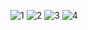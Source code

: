 ![1](https://user-images.githubusercontent.com/20022996/72202920-eb726600-345c-11ea-805f-d92e8b6b2881.png)
![2](https://user-images.githubusercontent.com/20022996/72202921-eb726600-345c-11ea-9f0e-5c1e3f11843b.png)
![3](https://user-images.githubusercontent.com/20022996/72202922-eb726600-345c-11ea-8224-7f9a70f359a3.png)
![4](https://user-images.githubusercontent.com/20022996/72202923-eb726600-345c-11ea-9ad6-63b6c6cccdbc.png)
